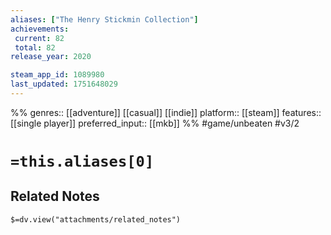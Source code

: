 ```yaml
---
aliases: ["The Henry Stickmin Collection"]
achievements:
 current: 82
 total: 82
release_year: 2020

steam_app_id: 1089980
last_updated: 1751648029
---
```

%%
genres:: [[adventure]] [[casual]] [[indie]]
platform:: [[steam]]
features:: [[single player]]
preferred_input:: [[mkb]]
%%
#game/unbeaten
#v3/2

# `=this.aliases[0]`
## Related Notes
`$=dv.view("attachments/related_notes")`